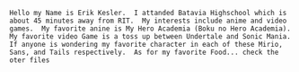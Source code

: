     Hello my Name is Erik Kesler.  I attanded Batavia Highschool which is about 45 minutes away from RIT.  My interests include anime and video games.  My favorite anine is My Hero Academia (Boku no Hero Academia).  My favorite video Game is a toss up between Undertale and Sonic Mania. If anyone is wondering my favorite character in each of these Mirio, Sans, and Tails respectively.  As for my favorite Food... check the oter files
